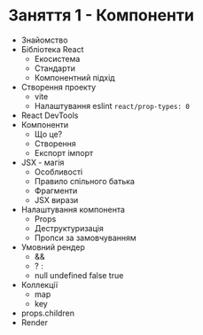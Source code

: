 # Заняття 1 - Компоненти

- Знайомство
- Бібліотека React
  - Екосистема
  - Стандарти
  - Компонентний підхід
- Створення проекту
  - vite
  - Налаштування eslint `react/prop-types: 0`
- React DevTools
- Компоненти
  - Що це?
  - Створення
  - Експорт імпорт
- JSX - магія
  - Особливості
  - Правило спільного батька
  - Фрагменти
  - JSX вирази
- Налаштування компонента
  - Props
  - Деструктуризація
  - Пропси за замовчуванням
- Умовний рендер
  - &&
  - ? :
  - null undefined false true
- Коллекції
  - map
  - key
- props.children
- Render
